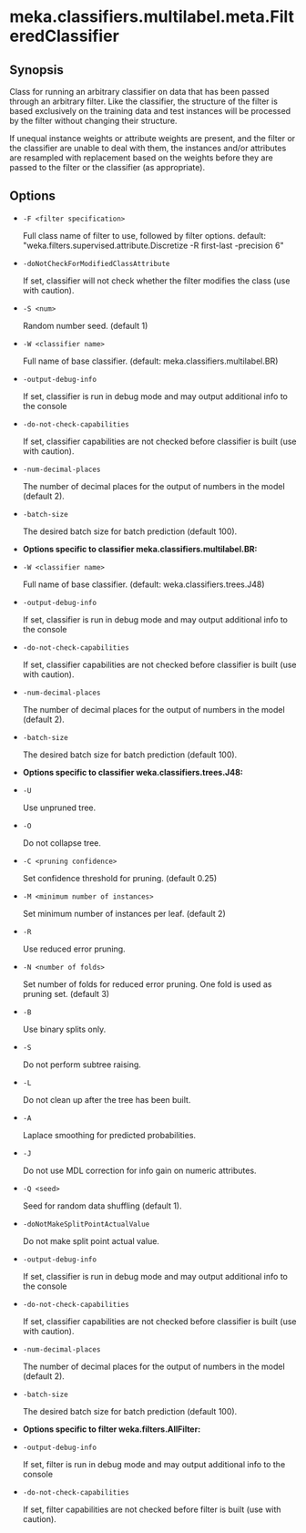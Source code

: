 # meka.classifiers.multilabel.meta.FilteredClassifier

## Synopsis
Class for running an arbitrary classifier on data that has been passed through an arbitrary filter. Like the classifier, the structure of the filter is based exclusively on the training data and test instances will be processed by the filter without changing their structure.

If unequal instance weights or attribute weights are present, and the filter or the classifier are unable to deal with them, the instances and/or attributes are resampled with replacement based on the weights before they are passed to the filter or the classifier (as appropriate).

## Options
* `-F <filter specification>`

  Full class name of filter to use, followed
  by filter options.
  default: "weka.filters.supervised.attribute.Discretize -R first-last -precision 6"

* `-doNotCheckForModifiedClassAttribute`

  If set, classifier will not check whether the filter modifies the class (use with caution).

* `-S <num>`

  Random number seed.
  (default 1)

* `-W <classifier name>`

  Full name of base classifier.
  (default: meka.classifiers.multilabel.BR)

* `-output-debug-info`

  If set, classifier is run in debug mode and
  may output additional info to the console

* `-do-not-check-capabilities`

  If set, classifier capabilities are not checked before classifier is built
  (use with caution).

* `-num-decimal-places`

  The number of decimal places for the output of numbers in the model (default 2).

* `-batch-size`

  The desired batch size for batch prediction  (default 100).

* **Options specific to classifier meka.classifiers.multilabel.BR:**

* `-W <classifier name>`

  Full name of base classifier.
  (default: weka.classifiers.trees.J48)

* `-output-debug-info`

  If set, classifier is run in debug mode and
  may output additional info to the console

* `-do-not-check-capabilities`

  If set, classifier capabilities are not checked before classifier is built
  (use with caution).

* `-num-decimal-places`

  The number of decimal places for the output of numbers in the model (default 2).

* `-batch-size`

  The desired batch size for batch prediction  (default 100).

* **Options specific to classifier weka.classifiers.trees.J48:**

* `-U`

  Use unpruned tree.

* `-O`

  Do not collapse tree.

* `-C <pruning confidence>`

  Set confidence threshold for pruning.
  (default 0.25)

* `-M <minimum number of instances>`

  Set minimum number of instances per leaf.
  (default 2)

* `-R`

  Use reduced error pruning.

* `-N <number of folds>`

  Set number of folds for reduced error
  pruning. One fold is used as pruning set.
  (default 3)

* `-B`

  Use binary splits only.

* `-S`

  Do not perform subtree raising.

* `-L`

  Do not clean up after the tree has been built.

* `-A`

  Laplace smoothing for predicted probabilities.

* `-J`

  Do not use MDL correction for info gain on numeric attributes.

* `-Q <seed>`

  Seed for random data shuffling (default 1).

* `-doNotMakeSplitPointActualValue`

  Do not make split point actual value.

* `-output-debug-info`

  If set, classifier is run in debug mode and
  may output additional info to the console

* `-do-not-check-capabilities`

  If set, classifier capabilities are not checked before classifier is built
  (use with caution).

* `-num-decimal-places`

  The number of decimal places for the output of numbers in the model (default 2).

* `-batch-size`

  The desired batch size for batch prediction  (default 100).

* **Options specific to filter weka.filters.AllFilter:**

* `-output-debug-info`

  If set, filter is run in debug mode and
  may output additional info to the console

* `-do-not-check-capabilities`

  If set, filter capabilities are not checked before filter is built
  (use with caution).
